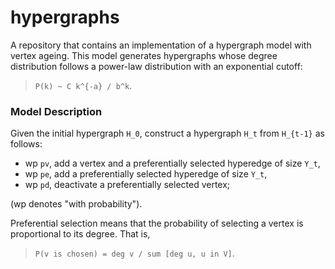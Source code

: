 # hypergraphs

A repository that contains an implementation of a hypergraph model with vertex ageing.
This model generates hypergraphs whose degree distribution follows a power-law
distribution with an exponential cutoff: 
> `P(k) ~ C k^{-a} / b^k`.

### Model Description

Given the initial hypergraph `H_0`, construct a hypergraph `H_t` from `H_{t-1}` as follows:
- wp `pv`, add a vertex and a preferentially selected hyperedge of size `Y_t`,
- wp `pe`, add a preferentially selected hyperedge of size `Y_t`,
- wp `pd`, deactivate a preferentially selected vertex;

(wp denotes "with probability").

Preferential selection means that the probability of selecting a vertex is proportional to its
degree. That is, 
> `P(v is chosen) = deg v / sum [deg u, u in V]`.
